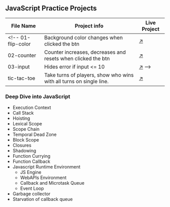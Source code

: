 ## JavaScript Practice Projects

File Name  | Project info  | Live Project
------------- | ------------- | -------------
<!-- 01-flip-color  | Background color changes when clicked the btn  | [↗](https://flip-color-hirva.netlify.app/)
02-counter  | Counter increases, decreases and resets when clicked the btn  |  [↗](https://counter-hirva.netlify.app/)
03-input  | Hides error if input <= 10  |  [↗](https://input-hirva.netlify.app/) -->
tic-tac-toe  | Take turns of players, show who wins with all turns on single line.  |  [↗](https://tic-tac-toe-hirva.netlify.app/)


### Deep Dive into JavaScript
- Execution Context
- Call Stack
- Hoisting
- Lexical Scope
- Scope Chain
- Temporal Dead Zone
- Block Scope
- Closures
- Shadowing
- Function Currying 
- Function Callback
- Javascript Runtime Environment
    - JS Engine
    - WebAPIs Environment
    - Callback and Microtask Queue
    - Event Loop
- Garbage collector
- Starvation of callback queue